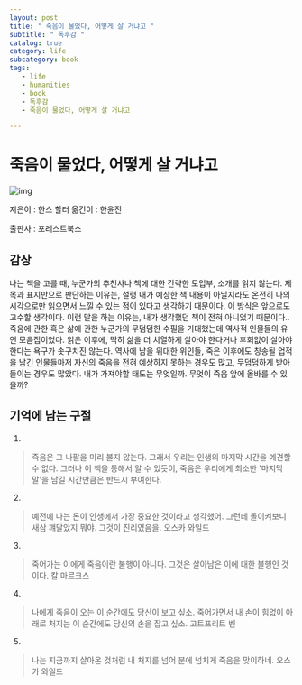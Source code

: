 ```yaml
---
layout: post
title: " 죽음이 물었다, 어떻게 살 거냐고 "
subtitle: " 독후감 "
catalog: true
category: life
subcategory: book
tags:
   - life
   - humanities
   - book
   - 독후감
   - 죽음이 물었다, 어떻게 살 거냐고

---
```


# 죽음이 물었다, 어떻게 살 거냐고

![img](https://cdn.jsdelivr.net/gh/junsoopooh/importunate-dev.github.io/img/book/20240513.webp)

지은이 : 한스 할터
옮긴이 : 한윤진

출판사 : 포레스트북스



## 감상

나는 책을 고를 때, 누군가의 추천사나 책에 대한 간략한 도입부, 소개를 읽지 않는다. 제목과 표지만으로 판단하는 이유는, 설령 내가 예상한 책 내용이 아닐지라도 온전히 나의 시각으로만 읽으면서 느낄 수 있는 점이 있다고 생각하기 때문이다. 이 방식은 앞으로도 고수할 생각이다. 이런 말을 하는 이유는, 내가 생각했던 책이 전혀 아니었기 때문이다.. 죽음에 관한 혹은 삶에 관한 누군가의 무덤덤한 수필을 기대했는데 역사적 인물들의 유언 모음집이었다. 읽은 이후에, 딱히 삶을 더 치열하게 살아야 한다거나 후회없이 살아야 한다는 욕구가 솟구치진 않는다. 역사에 남을 위대한 위인들, 죽은 이후에도 칭송될 업적을 남긴 인물들마저 자신의 죽음을 전혀 예상하지 못하는 경우도 많고, 무덤덤하게 받아들이는 경우도 많았다. 내가 가져야할 태도는 무엇일까. 무엇이 죽음 앞에 올바를 수 있을까?

## 기억에 남는 구절

1. 

> 죽음은 그 나팔을 미리 불지 않는다. 그래서 우리는 인생의 마지막 시간을 예견할 수 없다. 그러나 이 책을 통해서 알 수 있듯이, 죽음은 우리에게 최소한 '마지막 말'을 남길 시간만큼은 반드시 부여한다.

2.

> 예전에 나는 돈이 인생에서 가장 중요한 것이라고 생각했어. 그런데 돌이켜보니 새삼 꺠달았지 뭐야. 그것이 진리였음을.
> 오스카 와일드

3. 

> 죽어가는 이에게 죽음이란 불행이 아니다. 그것은 살아남은 이에 대한 불행인 것이다.
> 칼 마르크스

4.

> 나에게 죽음이 오는 이 순간에도 당신이 보고 싶소. 죽어가면서 내 손이 힘없이 아래로 처지는 이 순간에도 당신의 손을 잡고 싶소.
> 고트프리트 벤

5.

> 나는 지금까지 살아온 것처럼 내 처지를 넘어 분에 넘치게 죽음을 맞이하네.
> 오스카 와일드


